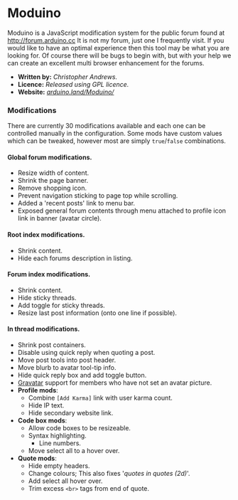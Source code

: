 
# Moduino

Moduino is a JavaScript modification system for the public forum found at http://forum.arduino.cc 
It is not my forum, just one I frequently visit. If you would like to have an optimal experience then this 
tool may be what you are looking for. Of course there will be bugs to begin with, but with your help we can create
an excellent multi browser enhancement for the forums. 

- **Written by:**	*Christopher Andrews.*
- **Licence:** *Released using GPL licence.*
- **Website:** *[arduino.land/Moduino/](http://arduino.land/Moduino/)*

### Modifications

There are currently 30 modifications available and each one can be controlled manually in the configuration.
Some mods have custom values which can be tweaked, however most are simply `true`/`false` combinations.

#### Global forum modifications.

* Resize width of content.
* Shrink the page banner.
* Remove shopping icon.
* Prevent navigation sticking to page top while scrolling.
* Added a 'recent posts' link to menu bar.
* Exposed general forum contents through menu attached to profile icon link in banner (avatar circle).

#### Root index modifications.
* Shrink content.
* Hide each forums description in listing.

#### Forum index modifications.

* Shrink content.
* Hide sticky threads.
* Add toggle for sticky threads.
* Resize last post information (onto one line if possible).

#### In thread modifications.

* Shrink post containers.
* Disable using quick reply when quoting a post.
* Move post tools into post header.
* Move blurb to avatar tool-tip info.
* Hide quick reply box and add toggle button.
* [Gravatar](https://en.gravatar.com/) support for members who have not set an avatar picture.
* **Profile mods**:
	* Combine `[Add Karma]` link with user karma count.
	* Hide IP text.
	* Hide secondary website link.
* **Code box mods**:
	* Allow code boxes to be resizeable.
	* Syntax highlighting.
	    * Line numbers.
	* Move select all to a hover over.
* **Quote mods**:
	* Hide empty headers.
	* Change colours; This also fixes '*quotes in quotes (2d)*'.
	* Add select all hover over.
	* Trim excess `<br>` tags from end of quote.